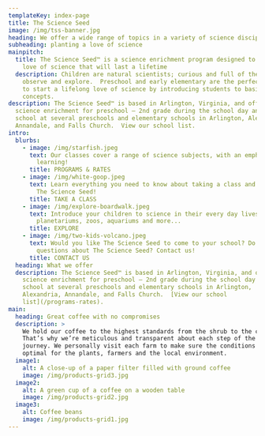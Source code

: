 ```yaml
---
templateKey: index-page
title: The Science Seed
image: /img/tss-banner.jpg
heading: We offer a wide range of topics in a variety of science disciplines
subheading: planting a love of science
mainpitch:
  title: The Science Seed™ is a science enrichment program designed to develop a
    love of science that will last a lifetime
  description: Children are natural scientists; curious and full of the desire to
    observe and explore.  Preschool and early elementary are the perfect times
    to start a lifelong love of science by introducing students to basic
    concepts.
description: The Science Seed™ is based in Arlington, Virginia, and offers
  science enrichment for preschool – 2nd grade during the school day and after
  school at several preschools and elementary schools in Arlington, Alexandria,
  Annandale, and Falls Church.  View our school list.
intro:
  blurbs:
    - image: /img/starfish.jpeg
      text: Our classes cover a range of science subjects, with an emphasis on fun AND
        learning!
      title: PROGRAMS & RATES
    - image: /img/white-goop.jpeg
      text: Learn everything you need to know about taking a class and signing up with
        The Science Seed!
      title: TAKE A CLASS
    - image: /img/explore-boardwalk.jpeg
      text: Introduce your children to science in their every day lives. Find museums,
        planetariums, zoos, aquariums and more...
      title: EXPLORE
    - image: /img/two-kids-volcano.jpeg
      text: Would you like The Science Seed to come to your school? Do you have any
        questions about The Science Seed? Contact us!
      title: CONTACT US
  heading: What we offer
  description: The Science Seed™ is based in Arlington, Virginia, and offers
    science enrichment for preschool – 2nd grade during the school day and after
    school at several preschools and elementary schools in Arlington,
    Alexandria, Annandale, and Falls Church.  [View our school
    list](/programs-rates).
main:
  heading: Great coffee with no compromises
  description: >
    We hold our coffee to the highest standards from the shrub to the cup.
    That’s why we’re meticulous and transparent about each step of the coffee’s
    journey. We personally visit each farm to make sure the conditions are
    optimal for the plants, farmers and the local environment.
  image1:
    alt: A close-up of a paper filter filled with ground coffee
    image: /img/products-grid3.jpg
  image2:
    alt: A green cup of a coffee on a wooden table
    image: /img/products-grid2.jpg
  image3:
    alt: Coffee beans
    image: /img/products-grid1.jpg
---
```

